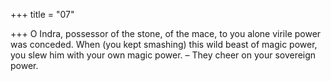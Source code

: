 +++
title = "07"

+++
O Indra, possessor of the stone, of the mace, to you alone virile power  was conceded.
When (you kept smashing) this wild beast of magic power, you slew  him with your own magic power.
– They cheer on your sovereign power.